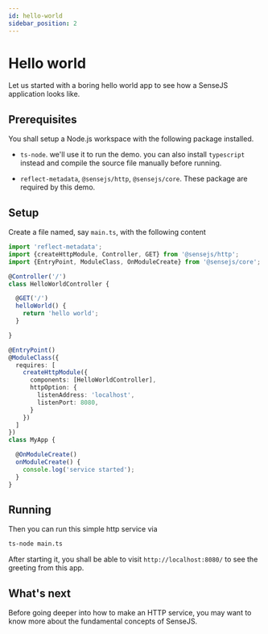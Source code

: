 ```yaml
---
id: hello-world
sidebar_position: 2
---
```

# Hello world

Let us started with a boring hello world app to see how a SenseJS application looks like.

## Prerequisites

You shall setup a Node.js workspace with the following package installed.

- `ts-node`. we'll use it to run the demo. you can also install `typescript` instead and compile the source file
  manually before running.

- `reflect-metadata`, `@sensejs/http`, `@sensejs/core`. These package are required by this demo.

## Setup


Create a file named, say `main.ts`, with the following content

```typescript
import 'reflect-metadata';
import {createHttpModule, Controller, GET} from '@sensejs/http';
import {EntryPoint, ModuleClass, OnModuleCreate} from '@sensejs/core';

@Controller('/')
class HelloWorldController {

  @GET('/')
  helloWorld() {
    return 'hello world';
  }

}

@EntryPoint()
@ModuleClass({
  requires: [
    createHttpModule({
      components: [HelloWorldController],
      httpOption: {
        listenAddress: 'localhost',
        listenPort: 8080,
      }
    })
  ]
})
class MyApp {

  @OnModuleCreate()
  onModuleCreate() {
    console.log('service started');
  }
}
```

## Running

Then you can run this simple http service via

```bash
ts-node main.ts
```

After starting it, you shall be able to visit `http://localhost:8080/` to see the greeting from this app.

## What's next

Before going deeper into how to make an HTTP service, you may want to know more about the fundamental concepts
of SenseJS.











